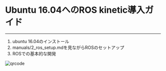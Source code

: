# Ubuntu 16.04へのROS kinetic導入ガイド
---

1. ubuntu 16.04のインストール
2. manuals/2_ros_setup.mdを見ながらROSのセットアップ
3. ROSでの基本的な開発

![qrcode](https://user-images.githubusercontent.com/28037791/52205500-9b893780-28ba-11e9-926d-73021cd017c0.jpg)
